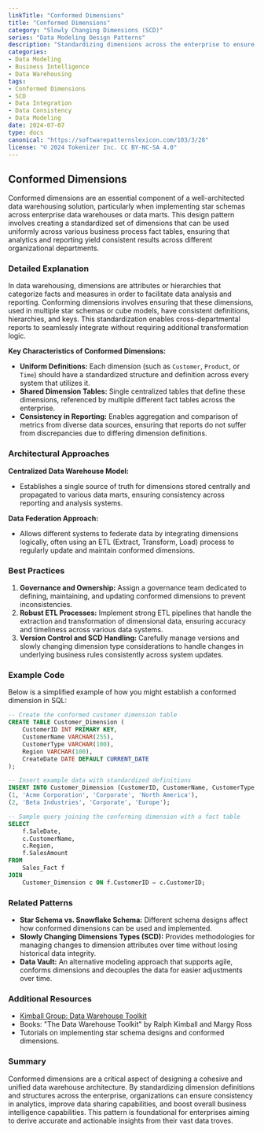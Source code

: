 ```yaml
---
linkTitle: "Conformed Dimensions"
title: "Conformed Dimensions"
category: "Slowly Changing Dimensions (SCD)"
series: "Data Modeling Design Patterns"
description: "Standardizing dimensions across the enterprise to ensure consistent information retrieval and reporting across different business processes and departments."
categories:
- Data Modeling
- Business Intelligence
- Data Warehousing
tags:
- Conformed Dimensions
- SCD
- Data Integration
- Data Consistency
- Data Modeling
date: 2024-07-07
type: docs
canonical: "https://softwarepatternslexicon.com/103/3/28"
license: "© 2024 Tokenizer Inc. CC BY-NC-SA 4.0"
---
```


## Conformed Dimensions

Conformed dimensions are an essential component of a well-architected data warehousing solution, particularly when implementing star schemas across enterprise data warehouses or data marts. This design pattern involves creating a standardized set of dimensions that can be used uniformly across various business process fact tables, ensuring that analytics and reporting yield consistent results across different organizational departments.

### Detailed Explanation

In data warehousing, dimensions are attributes or hierarchies that categorize facts and measures in order to facilitate data analysis and reporting. Conforming dimensions involves ensuring that these dimensions, used in multiple star schemas or cube models, have consistent definitions, hierarchies, and keys. This standardization enables cross-departmental reports to seamlessly integrate without requiring additional transformation logic.

**Key Characteristics of Conformed Dimensions:**
- **Uniform Definitions:** Each dimension (such as `Customer`, `Product`, or `Time`) should have a standardized structure and definition across every system that utilizes it.
- **Shared Dimension Tables:** Single centralized tables that define these dimensions, referenced by multiple different fact tables across the enterprise.
- **Consistency in Reporting:** Enables aggregation and comparison of metrics from diverse data sources, ensuring that reports do not suffer from discrepancies due to differing dimension definitions.

### Architectural Approaches

**Centralized Data Warehouse Model:**
- Establishes a single source of truth for dimensions stored centrally and propagated to various data marts, ensuring consistency across reporting and analysis systems.

**Data Federation Approach:**
- Allows different systems to federate data by integrating dimensions logically, often using an ETL (Extract, Transform, Load) process to regularly update and maintain conformed dimensions.

### Best Practices

1. **Governance and Ownership:** Assign a governance team dedicated to defining, maintaining, and updating conformed dimensions to prevent inconsistencies.
2. **Robust ETL Processes:** Implement strong ETL pipelines that handle the extraction and transformation of dimensional data, ensuring accuracy and timeliness across various data systems.
3. **Version Control and SCD Handling:** Carefully manage versions and slowly changing dimension type considerations to handle changes in underlying business rules consistently across system updates.

### Example Code

Below is a simplified example of how you might establish a conformed dimension in SQL:

```sql
-- Create the conformed customer dimension table
CREATE TABLE Customer_Dimension (
    CustomerID INT PRIMARY KEY,
    CustomerName VARCHAR(255),
    CustomerType VARCHAR(100),
    Region VARCHAR(100),
    CreateDate DATE DEFAULT CURRENT_DATE
);

-- Insert example data with standardized definitions
INSERT INTO Customer_Dimension (CustomerID, CustomerName, CustomerType, Region) VALUES 
(1, 'Acme Corporation', 'Corporate', 'North America'),
(2, 'Beta Industries', 'Corporate', 'Europe');

-- Sample query joining the conforming dimension with a fact table
SELECT 
    f.SaleDate,
    c.CustomerName,
    c.Region,
    f.SalesAmount
FROM 
    Sales_Fact f
JOIN 
    Customer_Dimension c ON f.CustomerID = c.CustomerID;
```

### Related Patterns

- **Star Schema vs. Snowflake Schema:** Different schema designs affect how conformed dimensions can be used and implemented.
- **Slowly Changing Dimensions Types (SCD):** Provides methodologies for managing changes to dimension attributes over time without losing historical data integrity.
- **Data Vault:** An alternative modeling approach that supports agile, conforms dimensions and decouples the data for easier adjustments over time.

### Additional Resources

- [Kimball Group: Data Warehouse Toolkit](https://www.kimballgroup.com/)
- Books: "The Data Warehouse Toolkit" by Ralph Kimball and Margy Ross
- Tutorials on implementing star schema designs and conformed dimensions.

### Summary

Conformed dimensions are a critical aspect of designing a cohesive and unified data warehouse architecture. By standardizing dimension definitions and structures across the enterprise, organizations can ensure consistency in analytics, improve data sharing capabilities, and boost overall business intelligence capabilities. This pattern is foundational for enterprises aiming to derive accurate and actionable insights from their vast data troves.
